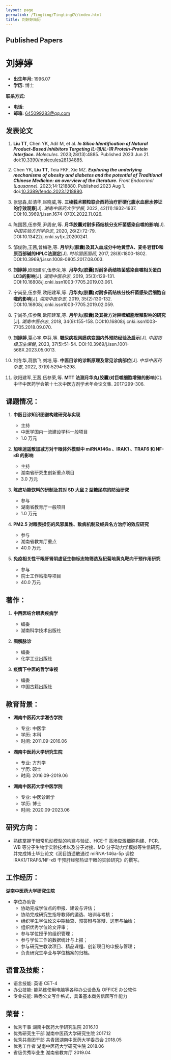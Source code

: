 ```yaml
---
layout: page
permalink: /Tingting/TingtingCV/index.html
title: 刘婷婷简历 
---
```


## Published Papers

# 刘婷婷

- **出生年月:** 1996.07
- **学历:** 博士

**联系方式:**
- **电话:**
- **邮箱:** 645099283@qq.com

## 发表论文

1. **Liu TT**, Chen YK, Adil M, et al. _**In Silico Identification of Natural Product-Based Inhibitors Targeting IL-1β/IL-1R Protein-Protein Interface.**_ *Molecules.* 2023;28(13):4885. Published 2023 Jun 21. doi:[10.3390/molecules28134885](https://doi.org/10.3390/molecules28134885).

2. Chen YK, **Liu TT**, Teia FKF, Xie MZ. _**Exploring the underlying mechanisms of obesity and diabetes and the potential of Traditional Chinese Medicine: an overview of the literature.**_ *Front Endocrinol (Lausanne).* 2023;14:1218880. Published 2023 Aug 1. doi:[10.3389/fendo.2023.1218880](https://doi.org/10.3389/fendo.2023.1218880).

3. 张思淼,彭清华,赵晓威,等. **三棱莪术颗粒联合西药治疗肝硬化腹水血瘀水停证的疗效观察**[J]. *湖南中医药大学学报*, 2022, 42(11):1932-1937. DOI:10.3969/j.issn.1674-070X.2022.11.026.

4. 陈国茜,伍参荣,尹周安,等. **月华胶囊对耐多药结核分支杆菌感染自噬的影响**[J]. *中国实验方剂学杂志*, 2020, 26(2):72-79. DOI:10.13422/j.cnki.syfjx.20200241.

5. 邹俊驹,王茜,曾梅艳,等. **月华丸(胶囊)及其入血成分中地黄苷A、麦冬皂苷D和原百部碱的HPLC法测定**[J]. *时珍国医国药*, 2017, 28(8):1800-1802. DOI:10.3969/j.issn.1008-0805.2017.08.003.

6. **刘婷婷**,欧阳建军,伍参荣,等. **月华丸(胶囊)对耐多药结核菌感染自噬相关蛋白LC3的影响**[J]. *湖南中医杂志*, 2019, 35(3):129-131. DOI:10.16808/j.cnki.issn1003-7705.2019.03.061.

7. 宁尚圣,伍参荣,欧阳建军,等. **月华丸(胶囊)对耐多药结核分枝杆菌感染后细胞自噬的影响**[J]. *湖南中医杂志*, 2019, 35(2):130-132. DOI:10.16808/j.cnki.issn1003-7705.2019.02.059.

8. 宁尚圣,伍参荣,欧阳建军,等. **月华丸(胶囊)及其拆方对巨噬细胞增殖影响的研究**[J]. *湖南中医杂志*, 2018, 34(9):155-158. DOI:10.16808/j.cnki.issn1003-7705.2018.09.070.

9. **刘婷婷**,覃心宇,李芬,等. **糖尿病视网膜病变国内外预防经验及启示**[J]. *中国初级卫生保健*, 2023, 37(5):51-54. DOI:10.3969/j.issn.1001-568X.2023.05.0013.

10. 刘冬华,蒋鹏飞,刘培,等. **中医目诊的诊断原理及常见诊病部位**[J]. *中华中医药杂志*, 2022, 37(9):5294-5298.

11. 欧阳建军,王茜,伍参荣,等. **MTT 法测月华丸(胶囊)对巨噬细胞增殖的影响**[C]. 中华中医药学会第十七次中医方剂学术年会论文集. 2017:299-306.


## 课题情况：

1. **中医目诊知识图谱构建研究与实现**
   - 主持
   - 中医学国内一流建设学科一般项目
   - 1.0 万元

2. **加味逍遥散加减方对干眼体外模型中 miRNA146a 、IRAK1 、TRAF6 和 NF-κB 的影响**
   - 主持
   - 湖南省研究生创新重点项目
   - 3.0 万元

3. **陈皮功能饮料的研制及其对 SD 大鼠 2 型糖尿病的防治研究**
   - 参与
   - 湖南省教育厅一般项目
   - 1.0 万元

4. **PM2.5 对眼表损伤的风邪属性、致病机制及经典名方治疗的效应研究**
   - 参与
   - 湖南省教育厅重点
   - 40.0 万元

5. **免疫相关性干眼肝肾阴虚证生物标志物筛选及杞菊地黄丸靶向干预作用研究**
   - 参与
   - 院士工作站指导项目
   - 40.0 万元


## 著作：

1. **中西医结合眼表疾病学**
   - 编委
   - 湖南科学技术出版社

2. **图解脉诊**
   - 编委
   - 化学工业出版社

3. **疫情下中医的哲学审视**
   - 编委
   - 中国古籍出版社


## 教育背景：

- **湖南中医药大学湘杏学院**
  - 专业: 中医学
  - 学历: 本科
  - 时间: 2011.09-2016.06

- **湖南中医药大学研究生院**
  - 专业: 方剂学
  - 学历: 硕士
  - 时间: 2016.09-2019.06

- **湖南中医药大学中医学院**
  - 专业: 中医诊断学
  - 学历: 博士
  - 时间: 2020.09-2023.06

## 研究方向：

- 熟练掌握干眼常见动模型的构建与验证、HCE-T 高渗应激细胞构建、PCR、WB 等分子生物学实验技术以及分子对接、MD 分子动力学模拟等生信研究，并完成博士毕业论文《润目逍遥散通过 miRNA-146a-5p 调控 IRAK1/TRAF6/NF-κB 干预肝经郁热证干眼的实验研究》的撰写。

## 工作经历：

**湖南中医药大学研究生院**
- 学位办助管
  - 协助完成学位点的申报、建设与评估；
  - 协助完成研究生指导教师的遴选、培训与考核；
  - 组织学生学位论文中期检查、预答辩与答辩、送审与抽检；
  - 组织优秀学位论文评审；
  - 参与学位授予的组织管理；
  - 参与学位工作的数据统计与上报；
  - 参与研究生教改项目、精品课程、创新项目的申报与管理；
  - 负责研究生毕业与学位档案的归档。

## 语言及技能：

- 语言技能: 英语 CET-4
- 办公技能: 能熟练使用电脑等各种办公设备及 OFFICE 办公软件
- 专业技能: 熟悉公文写作格式，具备基本商务信函写作能力

## 荣誉：

- 优秀干事 湖南中医药大学研究生院 2016.10
- 优秀研究生干部 湖南中医药大学研究生院 2017.12
- 优秀共青团干部 共青团湖南中医药大学委员会 2018.05
- 优秀工作者 湖南中医药大学研究生院 2018.06
- 省级优秀毕业生 湖南省教育厅 2019.04
